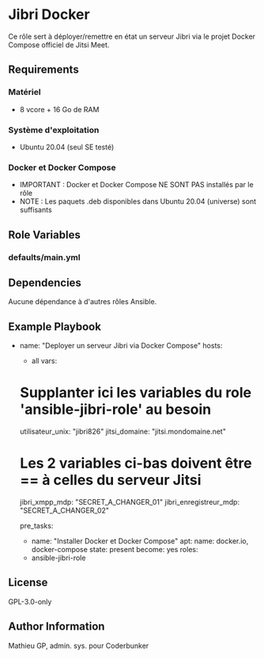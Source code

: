 Jibri Docker
=========

Ce rôle sert à déployer/remettre en état un serveur Jibri via le projet Docker Compose officiel de Jitsi Meet. 

Requirements
------------

### Matériel
* 8 vcore + 16 Go de RAM

### Système d'exploitation
* Ubuntu 20.04 (seul SE testé)

### Docker et Docker Compose
* IMPORTANT : Docker et Docker Compose NE SONT PAS installés par le rôle
* NOTE : Les paquets .deb disponibles dans Ubuntu 20.04 (universe) sont suffisants

Role Variables
--------------

### defaults/main.yml

Dependencies
------------

Aucune dépendance à d'autres rôles Ansible.

Example Playbook
----------------

- name: "Deployer un serveur Jibri via Docker Compose"
  hosts: 
    - all
  vars:
    # Supplanter ici les variables du role 'ansible-jibri-role' au besoin
    utilisateur_unix: "jibri826"
    jitsi_domaine: "jitsi.mondomaine.net"
    # Les 2 variables ci-bas doivent être == à celles du serveur Jitsi
    jibri_xmpp_mdp: "SECRET_A_CHANGER_01"
    jibri_enregistreur_mdp: "SECRET_A_CHANGER_02"

  pre_tasks:
    - name: "Installer Docker et Docker Compose"
      apt:
        name: docker.io, docker-compose
        state: present
      become: yes
  roles:
    - ansible-jibri-role

License
-------

GPL-3.0-only

Author Information
------------------

Mathieu GP, admin. sys. pour Coderbunker

